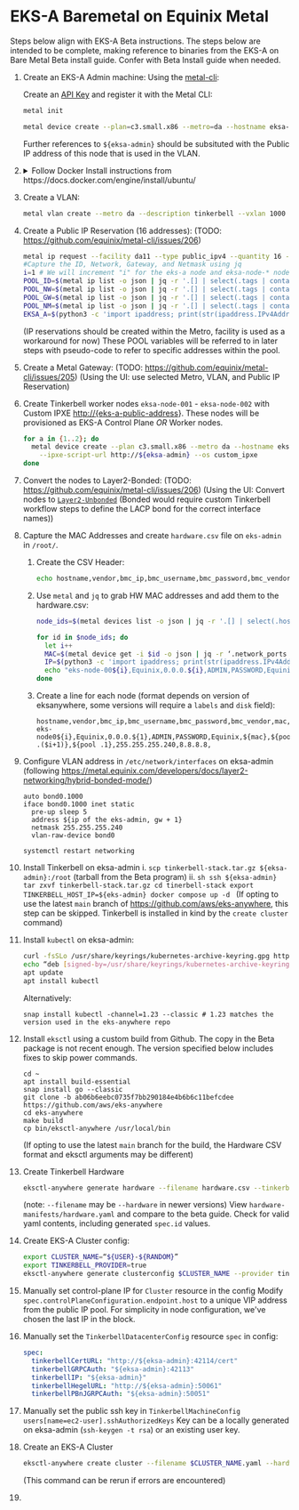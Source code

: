 # EKS-A Baremetal on Equinix Metal

Steps below align with EKS-A Beta instructions. The steps below are intended to be complete, making reference to binaries from the EKS-A on Bare Metal Beta install guide. Confer with Beta Install guide when needed.

1. Create an EKS-A Admin machine:
   Using the [metal-cli](https://github.com/equinix/metal-cli):

   Create an [API Key](https://console.equinix.com/users/-/api-keys) and register it with the Metal CLI:
   ```sh
   metal init
   ```

   ```sh
   metal device create --plan=c3.small.x86 --metro=da --hostname eksa-admin --operating-system ubuntu_20_04
   ```
   Further references to `${eksa-admin}` should be subsituted with the Public IP address of this node that is used in the VLAN.
   
2. <details><summary>Follow Docker Install instructions from https://docs.docker.com/engine/install/ubuntu/</summary>
   ```sh
   sudo apt-get remove docker docker-engine docker.io containerd runc
   ```
   This will have no effect on Equinix Metal, none of these packages are installed.

   ```sh
    sudo apt-get update
    sudo apt-get install \
      ca-certificates \
      curl \
      gnupg \
      lsb-release
    ```
    On Equinix Metal, only ca-certificates will be installed.

    ```sh
    sudo mkdir -p /etc/apt/keyrings
    curl -fsSL https://download.docker.com/linux/ubuntu/gpg | sudo gpg --dearmor -o /etc/apt/keyrings/docker.gpg
    ```

    ```sh
    echo "deb [arch=$(dpkg --print-architecture) signed-by=/etc/apt/keyrings/docker.gpg] https://download.docker.com/linux/ubuntu $(lsb_release -cs) stable" | sudo tee /etc/apt/sources.list.d/docker.list > /dev/null
    ```

    ```sh
    sudo apt-get update
    sudo apt-get install docker-ce docker-ce-cli containerd.io docker-compose-plugin
    ```

    </details>
3. Create a VLAN:

     ```sh
     metal vlan create --metro da --description tinkerbell --vxlan 1000
     ```

4. Create a Public IP Reservation (16 addresses): (TODO: <https://github.com/equinix/metal-cli/issues/206>)

     ```sh
     metal ip request --facility da11 --type public_ipv4 --quantity 16 --tags eksa
     #Capture the ID, Network, Gateway, and Netmask using jq
     i=1 # We will increment "i" for the eks-a node and eksa-node-* nodes
     POOL_ID=$(metal ip list -o json | jq -r '.[] | select(.tags | contains(["eksa"]))? | .id')
     POOL_NW=$(metal ip list -o json | jq -r '.[] | select(.tags | contains(["eksa"]))? | .network')
     POOL_GW=$(metal ip list -o json | jq -r '.[] | select(.tags | contains(["eksa"]))? | .gateway')
     POOL_NM=$(metal ip list -o json | jq -r '.[] | select(.tags | contains(["eksa"]))? | .netmask')
     EKSA_A=$(python3 -c 'import ipaddress; print(str(ipaddress.IPv4Address("'${POOL_GW}'")+'$i'))')
     ```
     (IP reservations should be created within the Metro, facility is used as a workaround for now)
     These POOL variables will be referred to in later steps with pseudo-code to refer to specific addresses within the pool. 
5. Create a Metal Gateway: (TODO: <https://github.com/equinix/metal-cli/issues/205>)
     (Using the UI: use selected Metro, VLAN, and Public IP Reservation)
6. Create Tinkerbell worker nodes `eksa-node-001` - `eksa-node-002` with Custom IPXE <http://{eks-a-public-address>}. These nodes will be provisioned as EKS-A Control Plane *OR* Worker nodes.

     ```sh
     for a in {1..2}; do
       metal device create --plan c3.small.x86 --metro da --hostname eksa-node-00$a \
         --ipxe-script-url http://${eksa-admin} --os custom_ipxe
     done
     ```

7. Convert the nodes to Layer2-Bonded: (TODO: <https://github.com/equinix/metal-cli/issues/206>)
     (Using the UI: Convert nodes to [`Layer2-Unbonded`](https://metal.equinix.com/developers/docs/layer2-networking/layer2-mode/#converting-to-layer-2-unbonded-mode) (Bonded would require custom Tinkerbell workflow steps to define the LACP bond for the correct interface names))
8. Capture the MAC Addresses and create `hardware.csv` file on `eks-admin` in `/root/`.
   1. Create the CSV Header:
      ```sh
      echo hostname,vendor,bmc_ip,bmc_username,bmc_password,bmc_vendor,mac,ip_address,gateway,netmask,nameservers,id > hardware.csv
      ```

   2. Use `metal` and `jq` to grab HW MAC addresses and add them to the hardware.csv:
      
      ```sh
      node_ids=$(metal devices list -o json | jq -r '.[] | select(.hostname | startswith("eksa-node")) | .id')

      for id in $node_ids; do
        let i++
        MAC=$(metal device get -i $id -o json | jq -r ‘.network_ports | .[] | select(.name == “eth0”) | .data.mac’)
        IP=$(python3 -c 'import ipaddress; print(str(ipaddress.IPv4Address("'${POOL_GW}'")+'$i'))')
        echo "eks-node-00${i},Equinix,0.0.0.${i},ADMIN,PASSWORD,Equinix,${MAC},${IP},${POOL_GW},${POOL_NM},8.8.8.8," >> hardware.csv
      done
      ```
      
   3. Create a line for each node (format depends on version of eksanywhere, some versions will require a `labels` and `disk` field):
      ```csv
      hostname,vendor,bmc_ip,bmc_username,bmc_password,bmc_vendor,mac,ip_address,gateway,netmask,nameservers,id
      eks-node0${i},Equinix,0.0.0.${1},ADMIN,PASSWORD,Equinix,${mac},${pool .($i+1)},${pool .1},255.255.255.240,8.8.8.8,
      ```
9. Configure VLAN address in `/etc/network/interfaces` on eksa-admin (following <https://metal.equinix.com/developers/docs/layer2-networking/hybrid-bonded-mode/>)

      ```
      auto bond0.1000
      iface bond0.1000 inet static
        pre-up sleep 5
        address ${ip of the eks-admin, gw + 1}
        netmask 255.255.255.240
        vlan-raw-device bond0
      ```

      `systemctl restart networking`
10. Install Tinkerbell on eksa-admin
   i. `scp tinkerbell-stack.tar.gz ${eksa-admin}:/root` (tarball from the Beta program)
   ii. ```sh
        ssh ${eksa-admin}
        tar zxvf tinkerbell-stack.tar.gz
        cd tinerbell-stack
        export TINKERBELL_HOST_IP=${eks-admin}
        docker compose up -d
        ```
   (If opting to use the latest `main` branch of https://github.com/aws/eks-anywhere, this step can be skipped. Tinkerbell is installed in kind by the `create cluster` command)
11. Install `kubectl` on eksa-admin:

      ```sh
      curl -fsSLo /usr/share/keyrings/kubernetes-archive-keyring.gpg https://packages.cloud.google.com/apt/doc/apt-key.gpg
      echo “deb [signed-by=/usr/share/keyrings/kubernetes-archive-keyring.gpg] https://apt.kubernetes.io/ kubernetes-xenial main” | sudo tee /etc/apt/sources.list.d/kubernetes.list
      apt update
      apt install kubectl
      ```

      Alternatively:

      ```
      snap install kubectl -channel=1.23 --classic # 1.23 matches the version used in the eks-anywhere repo
      ```

12. Install `eksctl` using a custom build from Github. The copy in the Beta package is not recent enough. The version specified below includes fixes to skip power commands.

      ```
      cd ~
      apt install build-essential
      snap install go --classic
      git clone -b ab06b6eebc0735f7bb290184e4b6b6c11befcdee https://github.com/aws/eks-anywhere
      cd eks-anywhere
      make build
      cp bin/eksctl-anywhere /usr/local/bin
      ```
      (If opting to use the latest `main` branch for the build, the Hardware CSV format and eksctl arguments may be different)
13. Create Tinkerbell Hardware

      ```sh
      eksctl-anywhere generate hardware --filename hardware.csv --tinkerbell-ip ${eksa-admin}
      ```

      (note: `--filename` may be `--hardware` in newer versions)
      View `hardware-manifests/hardware.yaml` and compare to the beta guide. Check for valid yaml contents, including generated `spec.id` values.
14. Create EKS-A Cluster config:

      ```sh
      export CLUSTER_NAME=“${USER}-${RANDOM}”
      export TINKERBELL_PROVIDER=true
      eksctl-anywhere generate clusterconfig $CLUSTER_NAME --provider tinkerbell > $CLUSTER_NAME.yaml
      ```

15. Manually set control-plane IP for `Cluster` resource in the config
      Modify `spec.controlPlaneConfiguration.endpoint.host` to a unique VIP address from the public IP pool. For simplicity in node configuration, we've chosen the last IP in the block.
16. Manually set the `TinkerbellDatacenterConfig` resource `spec` in config:

      ```yaml
      spec:
        tinkerbellCertURL: "http://${eksa-admin}:42114/cert"
        tinkerbellGRPCAuth: "${eksa-admin}:42113"
        tinkerbellIP: "${eksa-admin}"
        tinkerbellHegelURL: "http://${eksa-admin}:50061"
        tinkerbellPBnJGRPCAuth: "${eksa-admin}:50051"
      ```

17. Manually set the public ssh key in `TinkerbellMachineConfig` `users[name=ec2-user].sshAuthorizedKeys`
      Key can be a locally generated on eksa-admin (`ssh-keygen -t rsa`) or an existing user key.
18. Create an EKS-A Cluster

      ```sh
      eksctl-anywhere create cluster --filename $CLUSTER_NAME.yaml --hardwarefile hardware-manifests/hardware.yaml --skip-power-actions --force-cleanup
      ```

      (This command can be rerun if errors are encountered)

19.
